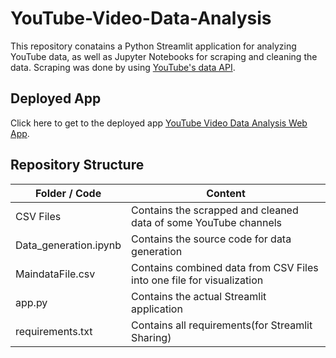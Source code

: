 # YouTube-Video-Data-Analysis
This repository conatains a Python Streamlit application for analyzing YouTube data, as well as Jupyter Notebooks for scraping and cleaning the data.
Scraping was done by using [YouTube's data API](https://console.cloud.google.com/apis/library/youtube.googleapis.com?project=youtube-data-analysis-382108).


## Deployed App
Click here to get to the deployed app [YouTube Video Data Analysis Web App](https://youtube-video-data-analysis.streamlit.app/).


## Repository Structure

|Folder / Code|Content|
|---|---|
| CSV Files |Contains the scrapped and cleaned data of some YouTube channels|
|Data_generation.ipynb|Contains the source code for data generation|
|MaindataFile.csv|Contains combined data from CSV Files into one file for visualization|
| app.py|Contains the actual Streamlit application|
|requirements.txt|Contains all requirements(for Streamlit Sharing)|
